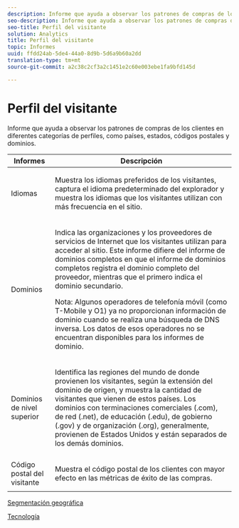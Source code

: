 ```yaml
---
description: Informe que ayuda a observar los patrones de compras de los clientes en diferentes categorías de perfiles, como países, estados, códigos postales y dominios.
seo-description: Informe que ayuda a observar los patrones de compras de los clientes en diferentes categorías de perfiles, como países, estados, códigos postales y dominios.
seo-title: Perfil del visitante
solution: Analytics
title: Perfil del visitante
topic: Informes
uuid: ffdd24ab-5de4-44a0-8d9b-5d6a9b60a2dd
translation-type: tm+mt
source-git-commit: a2c38c2cf3a2c1451e2c60e003ebe1fa9bfd145d

---
```



# Perfil del visitante

Informe que ayuda a observar los patrones de compras de los clientes en diferentes categorías de perfiles, como países, estados, códigos postales y dominios.

<table id="table_B09EA999973A4646BF66DF5D7BEA0820"> 
 <thead> 
  <tr> 
   <th colname="col1" class="entry"> Informes </th> 
   <th colname="col2" class="entry"> Descripción </th> 
  </tr> 
 </thead>
 <tbody> 
  <tr> 
   <td colname="col1"> Idiomas </td> 
   <td colname="col2"> <p>  Muestra los idiomas preferidos de los visitantes, captura el idioma predeterminado del explorador y muestra los idiomas que los visitantes utilizan con más frecuencia en el sitio. </p> </td> 
  </tr> 
  <tr> 
   <td colname="col1"> Dominios </td> 
   <td colname="col2"> <p> Indica las organizaciones y los proveedores de servicios de Internet que los visitantes utilizan para acceder al sitio. Este informe difiere del informe de <span class="wintitle">dominios completos</span> en que el informe de <span class="wintitle">dominios completos</span> registra el dominio completo del proveedor, mientras que el primero indica el dominio secundario. </p> <p> <p>Nota: Algunos operadores de telefonía móvil (como T-Mobile y O1) ya no proporcionan información de dominio cuando se realiza una búsqueda de DNS inversa. Los datos de esos operadores no se encuentran disponibles para los informes de dominio. </p> </p> </td> 
  </tr> 
  <tr> 
   <td colname="col1"> Dominios de nivel superior </td> 
   <td colname="col2"> <p> Identifica las regiones del mundo de donde provienen los visitantes, según la extensión del dominio de origen, y muestra la cantidad de visitantes que vienen de estos países. Los dominios con terminaciones comerciales (.com), de red (.net), de educación (.edu), de gobierno (.gov) y de organización (.org), generalmente, provienen de Estados Unidos y están separados de los demás dominios. </p> </td> 
  </tr> 
  <tr> 
   <td colname="col1"> Código postal del visitante </td> 
   <td colname="col2"> <p> Muestra el código postal de los clientes con mayor efecto en las métricas de éxito de las compras. </p> </td> 
  </tr> 
 </tbody> 
</table>

[Segmentación geográfica](../../../components/c-variables/dimensionslist/reports-geosegmentation.md#concept_1B9CB209CFD94398B09C913D11648802)

[Tecnología](../../../components/c-variables/dimensionslist/reports-technology.md#concept_BD66B540E4AE49D999289B48445A9AFE)
